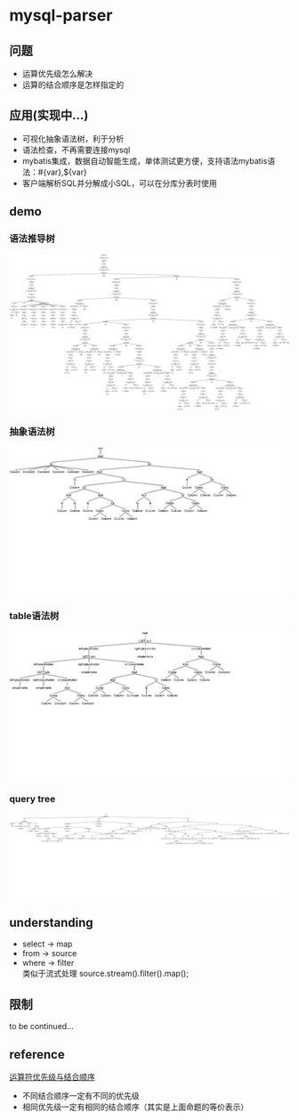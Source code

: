 # mysql-parser

## 问题
* 运算优先级怎么解决
* 运算的结合顺序是怎样指定的

## 应用(实现中...)
* 可视化抽象语法树，利于分析
* 语法检查，不再需要连接mysql
* mybatis集成，数据自动智能生成，单体测试更方便，支持语法mybatis语法：#{var},${var}
* 客户端解析SQL并分解成小SQL，可以在分库分表时使用

## demo
### 语法推导树
![语法推导树](https://github.com/buzhidaolvtu/mysql-parser/blob/master/demo/syntax%20derivation%20parse%20tree.png)
### 抽象语法树
![抽象语法树](https://github.com/buzhidaolvtu/mysql-parser/blob/master/demo/simpfied%20ast%20tree.png)
### table语法树
![table语法树](https://github.com/buzhidaolvtu/mysql-parser/blob/master/demo/table%20ast%20tree.png)
### query tree
![query tree](https://github.com/buzhidaolvtu/mysql-parser/blob/master/demo/query.png)

## understanding
* select -> map  
* from   -> source  
* where  -> filter<br>
  类似于流式处理 source.stream().filter().map();

## 限制
to be continued...
  
## reference  
[运算符优先级与结合顺序](https://theantlrguy.atlassian.net/wiki/spaces/ANTLR3/pages/2687077/Operator+precedence+parser)
* 不同结合顺序一定有不同的优先级
* 相同优先级一定有相同的结合顺序（其实是上面命题的等价表示）
